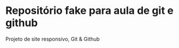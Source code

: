 <h1>Repositório fake para aula de git e github</h1>
<P> Projeto de site responsivo, Git & Github</p>